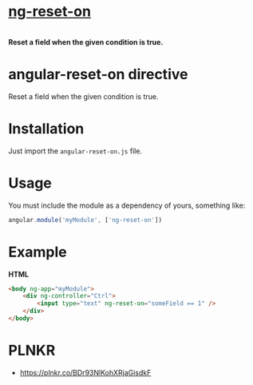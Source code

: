 <p align="center">
    <a href="https://github.com/waldirpereira/angular-reset-on">
        <h1>ng-reset-on</h1>
    </a>
    <br>
    <strong>Reset a field when the given condition is true.</strong>
</p>

# angular-reset-on directive
Reset a field when the given condition is true.

# Installation

Just import the `angular-reset-on.js` file.

# Usage

You must include the module as a dependency of yours, something like:

```Javascript
angular.module('myModule', ['ng-reset-on'])
```

# Example

**HTML**

```HTML
<body ng-app="myModule">
    <div ng-controller="Ctrl">
        <input type="text" ng-reset-on="someField == 1" />
    </div>
</body>
```

# PLNKR

  * https://plnkr.co/BDr93NlKohXRjaGisdkF
